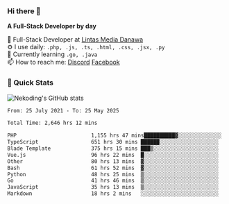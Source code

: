 ### Hi there 👋

**A Full-Stack Developer by day**

🔭 Full-Stack Developer at [Lintas Media Danawa](https://www.lintasmediadanawa.com/)  
⚙️ I use daily: `.php, .js, .ts, .html, .css, .jsx, .py`  
🌱 Currently learning `.go, .java`  
📫 How to reach me: [Discord](https://discordapp.com/users/984448732999327766)  [Facebook](https://fb.me/tyvandi)  

### 🚀 Quick Stats  

![Nekoding's GitHub stats](https://github-readme-stats.vercel.app/api?username=nekoding&show_icons=true)

<!--START_SECTION:waka-->

```txt
From: 25 July 2021 - To: 25 May 2025

Total Time: 2,646 hrs 12 mins

PHP                        1,155 hrs 47 mins██████████▓░░░░░░░░░░░░░░   42.39 %
TypeScript                 651 hrs 30 mins ██████░░░░░░░░░░░░░░░░░░░   23.90 %
Blade Template             375 hrs 15 mins ███▒░░░░░░░░░░░░░░░░░░░░░   13.76 %
Vue.js                     96 hrs 22 mins  █░░░░░░░░░░░░░░░░░░░░░░░░   03.53 %
Other                      80 hrs 13 mins  ▓░░░░░░░░░░░░░░░░░░░░░░░░   02.94 %
Bash                       61 hrs 52 mins  ▓░░░░░░░░░░░░░░░░░░░░░░░░   02.27 %
Python                     48 hrs 25 mins  ▒░░░░░░░░░░░░░░░░░░░░░░░░   01.78 %
Go                         41 hrs 46 mins  ▒░░░░░░░░░░░░░░░░░░░░░░░░   01.53 %
JavaScript                 35 hrs 13 mins  ▒░░░░░░░░░░░░░░░░░░░░░░░░   01.29 %
Markdown                   18 hrs 2 mins   ░░░░░░░░░░░░░░░░░░░░░░░░░   00.66 %
```

<!--END_SECTION:waka-->

<!--
**nekoding/nekoding** is a ✨ _special_ ✨ repository because its `README.md` (this file) appears on your GitHub profile.

Here are some ideas to get you started:

- 🔭 I’m currently working on ...
- 🌱 I’m currently learning ...
- 👯 I’m looking to collaborate on ...
- 🤔 I’m looking for help with ...
- 💬 Ask me about ...
- 📫 How to reach me: ...
- 😄 Pronouns: ...
- ⚡ Fun fact: ...
-->
